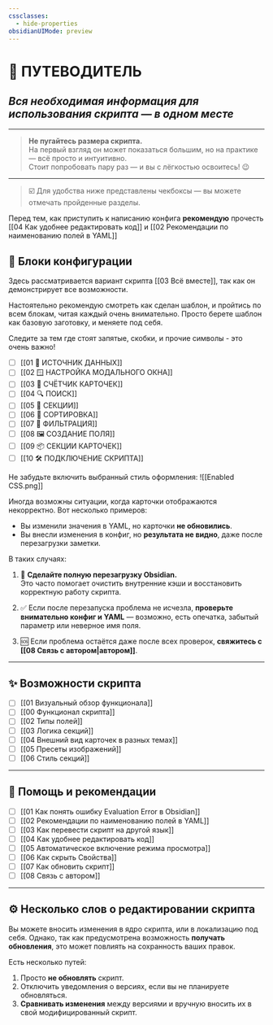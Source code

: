 ```yaml
---
cssclasses:
  - hide-properties
obsidianUIMode: preview
---
```

# **🧭 ПУТЕВОДИТЕЛЬ**

## *Вся необходимая информация для использования скрипта — в одном месте*

---

> **Не пугайтесь размера скрипта.**  
> На первый взгляд он может показаться большим, но на практике — всё просто и интуитивно.  
> Стоит попробовать пару раз — и вы с лёгкостью освоитесь! 😉

---

> ☑️ Для удобства ниже представлены чекбоксы — вы можете отмечать пройденные разделы.

Перед тем, как приступить к написанию конфига **рекомендую** прочесть [[04 Как удобнее редактировать код]] и [[02 Рекомендации по наименованию полей в YAML]]
## 🧱 Блоки конфигурации

Здесь рассматривается вариант скрипта [[03 Всё вместе]], так как он демонстрирует все возможности. 

Настоятельно рекомендую смотреть как сделан шаблон, и пройтись по всем блокам, читая каждый очень внимательно. Просто берете шаблон как базовую заготовку, и меняете под себя.

Следите за тем где стоят запятые, скобки, и прочие символы - это очень важно!

- [ ] [[01 📁 ИСТОЧНИК ДАННЫХ]]
- [ ] [[02 🪟 НАСТРОЙКА МОДАЛЬНОГО ОКНА]]
- [ ] [[03 🔢 СЧЁТЧИК КАРТОЧЕК]]
- [ ] [[04 🔍 ПОИСК]]
- [ ] [[05 🧱 СЕКЦИИ]]
- [ ] [[06 🧮 СОРТИРОВКА]]
- [ ] [[07 🔐 ФИЛЬТРАЦИЯ]]
- [ ] [[08 🖼 СОЗДАНИЕ ПОЛЯ]]
- [ ] [[09 📦 СЕКЦИИ КАРТОЧЕК]]
- [ ] [[10 🛠️ ПОДКЛЮЧЕНИЕ СКРИПТА]]

Не забудьте включить выбранный стиль оформления:
![[Enabled CSS.png]]

Иногда возможны ситуации, когда карточки отображаются некорректно. Вот несколько примеров:

- Вы изменили значения в YAML, но карточки **не обновились**.
- Вы внесли изменения в конфиг, но **результата не видно**, даже после перезагрузки заметки.

В таких случаях:

1. 🔄 **Сделайте полную перезагрузку Obsidian.**  
    Это часто помогает очистить внутренние кэши и восстановить корректную работу скрипта.
    
2. ✅ Если после перезапуска проблема не исчезла, **проверьте внимательно конфиг и YAML** — возможно, есть опечатка, забытый параметр или неверное имя поля.
    
3. 🆘 Если проблема остаётся даже после всех проверок, **свяжитесь с [[08 Связь с автором|автором]]**.

---

## ✨ Возможности скрипта

- [ ] [[01 Визуальный обзор функционала]]
- [ ] [[00 Функционал скрипта]]
- [ ] [[02 Типы полей]]
- [ ] [[03 Логика секций]]
- [ ] [[04 Внешний вид карточек в разных темах]]
- [ ] [[05 Пресеты изображений]]
- [ ] [[06 Стиль секций]]

---

## 🧰 Помощь и рекомендации

- [ ] [[01 Как понять ошибку Evaluation Error в Obsidian]]
- [ ] [[02 Рекомендации по наименованию полей в YAML]]
- [ ] [[03 Как перевести скрипт на другой язык]]
- [ ] [[04 Как удобнее редактировать код]]
- [ ] [[05 Автоматическое включение режима просмотра]]
- [ ] [[06 Как скрыть Свойства]]
- [ ] [[07 Как обновить скрипт]]
- [ ] [[08 Связь с автором]]

---

## ⚙️ Несколько слов о редактировании скрипта

Вы можете вносить изменения в ядро скрипта, или в локализацию под себя.
Однако, так как предусмотрена возможность **получать обновления**, это может повлиять на сохранность ваших правок.

Есть несколько путей:

1. Просто **не обновлять** скрипт.  
2. Отключить уведомления о версиях, если вы не планируете обновляться.
3. **Сравнивать изменения** между версиями и вручную вносить их в свой модифицированный скрипт.